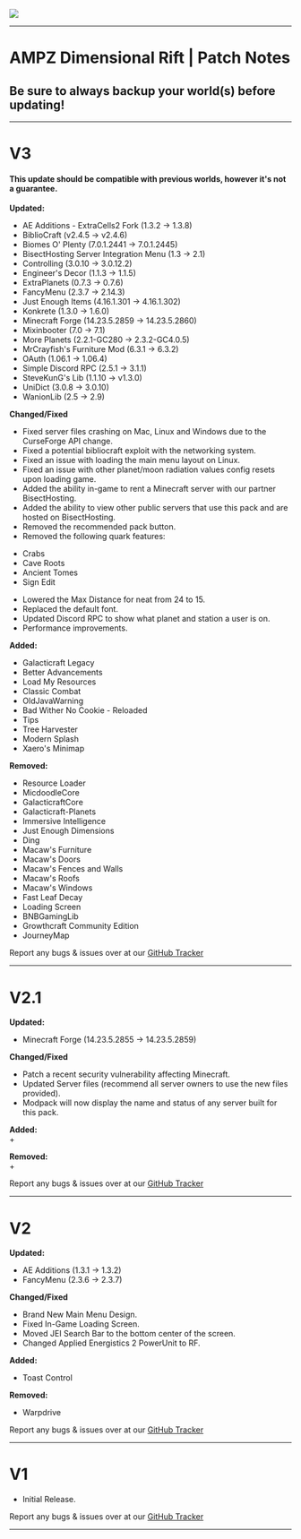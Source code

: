 [![](https://cdn.discordapp.com/attachments/834066237583655012/911297229791297586/BH_ADR_PROMOCODE.png)](https://bisecthosting.com/AMPZ)

-----------------------------------------------------------------------------------------------  
# AMPZ Dimensional Rift | Patch Notes
## Be sure to always backup your world(s) before updating!
-----------------------------------------------------------------------------------------------  
<h1>V3</h1>

<h4>This update should be compatible with previous worlds, however it's not a guarantee.</h4>

**Updated:** 
+ AE Additions - ExtraCells2 Fork (1.3.2 → 1.3.8)
+ BiblioCraft (v2.4.5 → v2.4.6)
+ Biomes O' Plenty (7.0.1.2441 → 7.0.1.2445)
+ BisectHosting Server Integration Menu (1.3 → 2.1)
+ Controlling (3.0.10 → 3.0.12.2)
+ Engineer's Decor (1.1.3 → 1.1.5)
+ ExtraPlanets (0.7.3 → 0.7.6)
+ FancyMenu (2.3.7 → 2.14.3)
+ Just Enough Items (4.16.1.301 → 4.16.1.302)
+ Konkrete (1.3.0 → 1.6.0)
+ Minecraft Forge (14.23.5.2859 → 14.23.5.2860)
+ Mixinbooter (7.0 → 7.1)
+ More Planets (2.2.1-GC280 → 2.3.2-GC4.0.5)
+ MrCrayfish's Furniture Mod (6.3.1 → 6.3.2)
+ OAuth (1.06.1 → 1.06.4) 
+ Simple Discord RPC (2.5.1 → 3.1.1)
+ SteveKunG's Lib (1.1.10 → v1.3.0)
+ UniDict (3.0.8 → 3.0.10)
+ WanionLib (2.5 → 2.9)
 
**Changed/Fixed**
+ Fixed server files crashing on Mac, Linux and Windows due to the CurseForge API change.
+ Fixed a potential bibliocraft exploit with the networking system.
+ Fixed an issue with loading the main menu layout on Linux.
+ Fixed an issue with other planet/moon radiation values config resets upon loading game.
+ Added the ability in-game to rent a Minecraft server with our partner BisectHosting.
+ Added the ability to view other public servers that use this pack and are hosted on BisectHosting.
+ Removed the recommended pack button.
+ Removed the following quark features:
- Crabs
- Cave Roots
- Ancient Tomes
- Sign Edit
+ Lowered the Max Distance for neat from 24 to 15.
+ Replaced the default font.
+ Updated Discord RPC to show what planet and station a user is on.
+ Performance improvements.

**Added:**
+ Galacticraft Legacy
+ Better Advancements
+ Load My Resources
+ Classic Combat
+ OldJavaWarning
+ Bad Wither No Cookie - Reloaded
+ Tips
+ Tree Harvester
+ Modern Splash
+ Xaero's Minimap

**Removed:**
+ Resource Loader
+ MicdoodleCore
+ GalacticraftCore
+ Galacticraft-Planets
+ Immersive Intelligence
+ Just Enough Dimensions
+ Ding
+ Macaw's Furniture
+ Macaw's Doors
+ Macaw's Fences and Walls
+ Macaw's Roofs
+ Macaw's Windows
+ Fast Leaf Decay
+ Loading Screen
+ BNBGamingLib
+ Growthcraft Community Edition
+ JourneyMap

Report any bugs & issues over at our [GitHub Tracker](https://github.com/AMPZNetwork/AMPZ-Dimensional-Rift)

------------------------------------------------------------------
<h1>V2.1</h1>

**Updated:**
+ Minecraft Forge (14.23.5.2855 → 14.23.5.2859)


**Changed/Fixed**
+ Patch a recent security vulnerability affecting Minecraft.
+ Updated Server files (recommend all server owners to use the new files provided).
+ Modpack will now display the name and status of any server built for this pack.


**Added:**<br>
+ 


**Removed:**<br>
+ 


Report any bugs & issues over at our [GitHub Tracker](https://github.com/AMPZNetwork/AMPZ-Dimensional-Rift)

------------------------------------------------------------------
<h1>V2</h1>

**Updated:**
+ AE Additions (1.3.1 → 1.3.2)
+ FancyMenu (2.3.6 → 2.3.7)

**Changed/Fixed**
+ Brand New Main Menu Design.
+ Fixed In-Game Loading Screen.
+ Moved JEI Search Bar to the bottom center of the screen.
+ Changed Applied Energistics 2 PowerUnit to RF.

**Added:**
+ Toast Control

**Removed:**
+ Warpdrive


Report any bugs & issues over at our [GitHub Tracker](https://github.com/AMPZNetwork/AMPZ-Dimensional-Rift)

------------------------------------------------------------------

<h1>V1</h1>

+ Initial Release.


Report any bugs & issues over at our [GitHub Tracker](https://github.com/AMPZNetwork/AMPZ-Dimensional-Rift)

------------------------------------------------------------------
